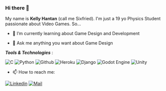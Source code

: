 ### Hi there 👋

My name is **Kelly Hantan** (call me Sixfried). I'm just a 19 yo Physics Student passionate about Video Games. So...

- 🌱 I’m currently learning about Game Design and Development

- 💬 Ask me anything you want about Game Design

***Tools & Technologies*** :

![C](https://img.shields.io/badge/c-%2300599C.svg?style=for-the-badge&logo=c&logoColor=white)  ![Python](https://img.shields.io/badge/python-%2314354C.svg?style=for-the-badge&logo=python&logoColor=white)  ![Github](https://img.shields.io/badge/github-%23121011.svg?style=for-the-badge&logo=github&logoColor=white)  ![Heroku](https://img.shields.io/badge/heroku-%23430098.svg?style=for-the-badge&logo=heroku&logoColor=white)  ![Django](https://img.shields.io/badge/django-%23092E20.svg?style=for-the-badge&logo=django&logoColor=white)  ![Godot Engine](https://img.shields.io/badge/GODOT-%23FFFFFF.svg?style=for-the-badge&logo=godot-engine)  ![Unity](https://img.shields.io/badge/unity-%23000000.svg?style=for-the-badge&logo=unity&logoColor=white)



- 📫 How to reach me:

<!-- [![Medium](https://img.shields.io/badge/Medium-000000?&style=for-the-badge&logo=medium&logoColor=white)](https://www.medium.com/@juniormedehou) -->
<!-- [![Twitter](https://img.shields.io/badge/twitter-%231DA1F2.svg?&style=for-the-badge&logo=twitter&logoColor=white)](https://twitter.com/HantanKelly) -->
[![Linkedin](https://img.shields.io/badge/linkedin-%230077B5.svg?&style=for-the-badge&logo=linkedin&logoColor=white)](https://linkedin.com/in/kelly-hantan-b471881b8)
[![Mail](https://img.shields.io/badge/gmail-D14836?&style=for-the-badge&logo=gmail&logoColor=white)](kellyhantan@gmail.com)
